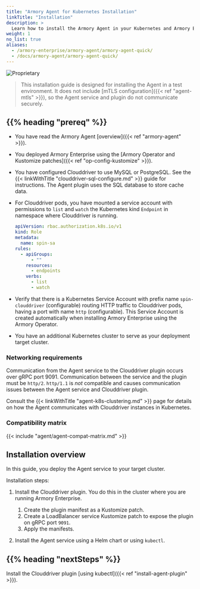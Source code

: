 ```yaml
---
title: "Armory Agent for Kubernetes Installation"
linkTitle: "Installation"
description: >
  Learn how to install the Armory Agent in your Kubernetes and Armory Enterprise environments.
weight: 1
no_list: true
aliases:
  - /armory-enterprise/armory-agent/armory-agent-quick/
  - /docs/armory-agent/armory-agent-quick/
---
```

![Proprietary](/images/proprietary.svg)

>This installation guide is designed for installing the Agent in a test environment. It does not include [mTLS configuration]({{< ref "agent-mtls" >}}), so the Agent service and plugin do not communicate securely.

## {{% heading "prereq" %}}

* You have read the Armory Agent [overview]({{< ref "armory-agent" >}}).
* You deployed Armory Enterprise using the [Armory Operator and Kustomize patches]({{< ref "op-config-kustomize" >}}).
* You have configured Clouddriver to use MySQL or PostgreSQL. See the {{< linkWithTitle "clouddriver-sql-configure.md" >}} guide for instructions. The Agent plugin uses the SQL database to store cache data.
* For Clouddriver pods, you have mounted a service account with permissions to `list` and `watch` the Kubernetes kind `Endpoint` in namespace where Clouddriver is running.

   ```yaml
   apiVersion: rbac.authorization.k8s.io/v1
   kind: Role
   metadata:
     name: spin-sa
   rules:
     - apiGroups:
         - ""
       resources:
         - endpoints
       verbs:
         - list
         - watch
    ```

* Verify that there is a Kubernetes Service Account with prefix name `spin-clouddriver` (configurable) routing HTTP traffic to Clouddriver pods, having a port with name `http` (configurable). This Service Account is created automatically when installing Armory Enterprise using the Armory Operator.

* You have an additional Kubernetes cluster to serve as your deployment target cluster.

### Networking requirements

Communication from the Agent service to the Clouddriver plugin occurs over gRPC port 9091. Communication between the service and the plugin must be `http/2`. `http/1.1` is *not* compatible and causes communication issues between the Agent service and Clouddriver plugin.  

Consult the {{< linkWithTitle "agent-k8s-clustering.md" >}} page for details on how the Agent communicates with Clouddriver instances in Kubernetes.

### Compatibility matrix

{{< include "agent/agent-compat-matrix.md" >}}

## Installation overview

In this guide, you deploy the Agent service to your target cluster.

Installation steps:

1. Install the Clouddriver plugin. You do this in the cluster where you are running Armory Enterprise.

   1. Create the plugin manifest as a Kustomize patch.
   1. Create a LoadBalancer service Kustomize patch to expose the plugin on gRPC port `9091`.
   1. Apply the manifests.

1. Install the Agent service using a Helm chart or using `kubectl`.


## {{% heading "nextSteps" %}}

Install the Clouddriver plugin [using kubectl]({{< ref "install-agent-plugin" >}}).
</br>
</br>